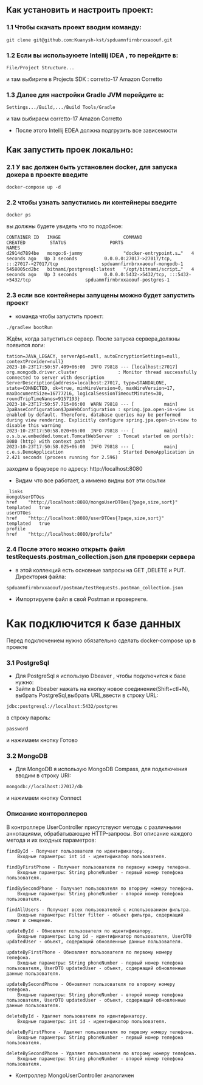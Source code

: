 
## Как установить и настроить проект:
### 1.1 Чтобы скачать проект вводим команду:
```shell
git clone git@github.com:Kuanysh-kst/spduamnfirnbrxxaoouf.git
```

### 1.2 Если вы используюете Intellij IDEA , то перейдите в: 
```
File/Project Structure...
``` 
и там выбирите в Projects SDK : corretto-17 Amazon Corretto
### 1.3 Далее для настройки Gradle JVM перейдите в:
```
Settings.../Build,.../Build Tools/Gradle
```
и там выбираем corretto-17 Amazon Corretto
* После этого Intellij EDEA должна подгрузить все зависемости

## Как запустить проек локально:
### 2.1 У вас должен быть установлен docker, для запуска докера в проекте введите 
```
docker-compose up -d
```
### 2.2 чтобы узнать запустились ли контейнеры введите 
``` 
docker ps
```
вы должны будете увидеть что то подобное:
```
CONTAINER ID   IMAGE                       COMMAND                  CREATED         STATUS                PORTS                                                        NAMES
d2914d7894be   mongo:6-jammy               "docker-entrypoint.s…"   4 seconds ago   Up 3 seconds          0.0.0.0:27017->27017/tcp, :::27017->27017/tcp                spduamnfirnbrxxaoouf-mongodb-1
5458005cd2bc   bitnami/postgresql:latest   "/opt/bitnami/script…"   4 seconds ago   Up 3 seconds          0.0.0.0:5432->5432/tcp, :::5432->5432/tcp                    spduamnfirnbrxxaoouf-postgres-1
```
### 2.3 если все контейнеры запущены можно будет запустить проект
* команда чтобы запустить проект: 
```
./gradlew bootRun
```
Ждём, когда запуститься сервер. После запуска сервера,должны появится логи:
```
tation=JAVA_LEGACY, serverApi=null, autoEncryptionSettings=null, contextProvider=null}
2023-10-23T17:50:57.409+06:00  INFO 79818 --- [localhost:27017] org.mongodb.driver.cluster               : Monitor thread successfully connected to server with description ServerDescription{address=localhost:27017, type=STANDALONE, state=CONNECTED, ok=true, minWireVersion=0, maxWireVersion=17, maxDocumentSize=16777216, logicalSessionTimeoutMinutes=30, roundTripTimeNanos=9157193}
2023-10-23T17:50:57.715+06:00  WARN 79818 --- [           main] JpaBaseConfiguration$JpaWebConfiguration : spring.jpa.open-in-view is enabled by default. Therefore, database queries may be performed during view rendering. Explicitly configure spring.jpa.open-in-view to disable this warning
2023-10-23T17:50:58.020+06:00  INFO 79818 --- [           main] o.s.b.w.embedded.tomcat.TomcatWebServer  : Tomcat started on port(s): 8080 (http) with context path ''
2023-10-23T17:50:58.025+06:00  INFO 79818 --- [           main] c.e.s.DemoApplication                    : Started DemoApplication in 2.421 seconds (process running for 2.596)
```
заходим в браузере по адресу: http://localhost:8080
* Видим что все работает, а иммено видны вот эти ссылки
```
_links	
mongoUserDTOes	
href	"http://localhost:8080/mongoUserDTOes{?page,size,sort}"
templated	true
userDTOes	
href	"http://localhost:8080/userDTOes{?page,size,sort}"
templated	true
profile	
href	"http://localhost:8080/profile"
```

### 2.4 После этого можно открыть файл testRequests.postman_collection.json для проверки сервера
* в этой коллекций есть основные запросы на GET ,DELETE и PUT. Директория файла:
```
spduamnfirnbrxxaoouf/postman/testRequests.postman_collection.json
```
* Импортируете файл в свой Postman и проверяете.
# Как подключится к базе данных
Перед подключением нужно обязательно сделать docker-compose up в проекте
### 3.1 PostgreSql
* Для PostgreSql я использую Dbeaver , чтобы подключится к базе нужно:
* Зайти в Dbeaber нажать на кнопку новое соединение(Shift+ctl+N), выбрать PostgreSql,выбрать URL,ввести в строку URL:
```
jdbc:postgresql://localhost:5432/postgres
```
в строку пароль:
```
password
```
и нажимаем кнопку Готово
### 3.2 MongoDB
* Для MongoDB я использую MongoDB Compass, для подключения вводим в строку URI:
```
mongodb://localhost:27017/db
```
и нажимаем кнопку Connect

### Описание контороллеров
В контроллере UserController присутствуют методы с различными аннотациями, обрабатывающие HTTP-запросы. Вот описание каждого метода и их входных параметров:

    findById - Получает пользователя по идентификатору.
        Входные параметры: int id - идентификатор пользователя.

    findByFirstPhone - Получает пользователя по первому номеру телефона.
        Входные параметры: String phoneNumber - первый номер телефона пользователя.

    findBySecondPhone - Получает пользователя по второму номеру телефона.
        Входные параметры: String phoneNumber - второй номер телефона пользователя.

    findAllUsers - Получает всех пользователей с использованием фильтра.
        Входные параметры: Filter filter - объект фильтра, содержащий лимит и смещение.

    updateById - Обновляет пользователя по идентификатору.
        Входные параметры: Long id - идентификатор пользователя, UserDTO updatedUser - объект, содержащий обновленные данные пользователя.

    updateByFirstPhone - Обновляет пользователя по первому номеру телефона.
        Входные параметры: String phoneNumber - первый номер телефона пользователя, UserDTO updatedUser - объект, содержащий обновленные данные пользователя.

    updateBySecondPhone - Обновляет пользователя по второму номеру телефона.
        Входные параметры: String phoneNumber - второй номер телефона пользователя, UserDTO updatedUser - объект, содержащий обновленные данные пользователя.

    deleteById - Удаляет пользователя по идентификатору.
        Входные параметры: int id - идентификатор пользователя.

    deleteByFirstPhone - Удаляет пользователя по первому номеру телефона.
        Входные параметры: String phoneNumber - первый номер телефона пользователя.

    deleteBySecondPhone - Удаляет пользователя по второму номеру телефона.
        Входные параметры: String phoneNumber - второй номер телефона пользователя.

* Контроллер MongoUserController аналогичен


